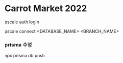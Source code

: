 # Carrot Market 2022


pscale auth login

pscale connect <DATABASE_NAME> <BRANCH_NAME>

### prisma 수정
npx prisma db push